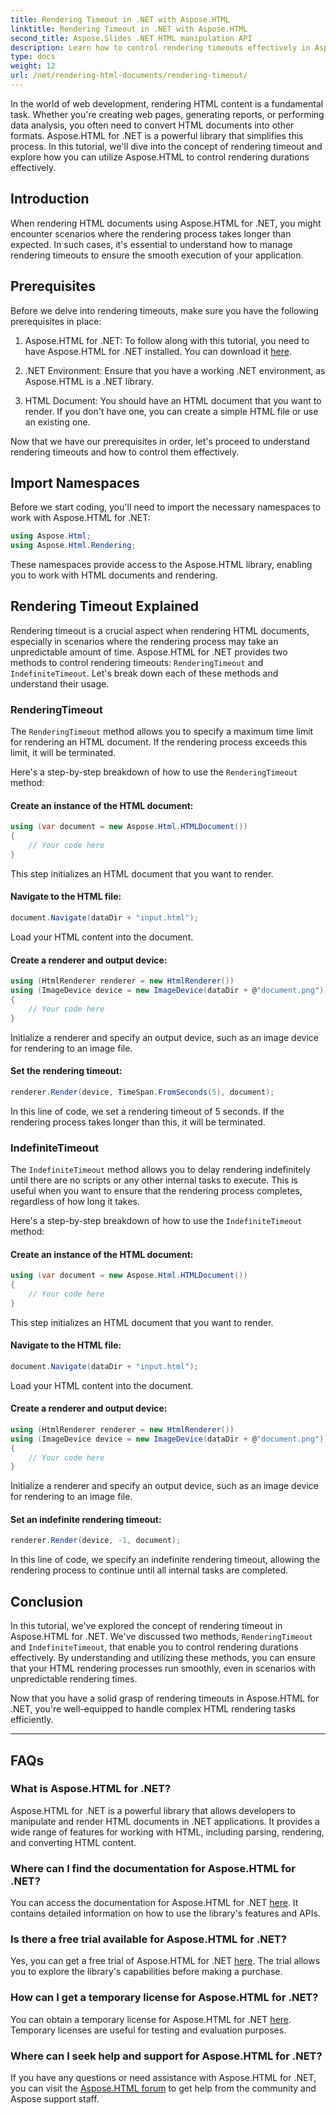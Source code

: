 ```yaml
---
title: Rendering Timeout in .NET with Aspose.HTML
linktitle: Rendering Timeout in .NET with Aspose.HTML
second_title: Aspose.Slides .NET HTML manipulation API
description: Learn how to control rendering timeouts effectively in Aspose.HTML for .NET. Explore rendering options and ensure smooth HTML document rendering.
type: docs
weight: 12
url: /net/rendering-html-documents/rendering-timeout/
---
```


In the world of web development, rendering HTML content is a fundamental task. Whether you're creating web pages, generating reports, or performing data analysis, you often need to convert HTML documents into other formats. Aspose.HTML for .NET is a powerful library that simplifies this process. In this tutorial, we'll dive into the concept of rendering timeout and explore how you can utilize Aspose.HTML to control rendering durations effectively.

## Introduction

When rendering HTML documents using Aspose.HTML for .NET, you might encounter scenarios where the rendering process takes longer than expected. In such cases, it's essential to understand how to manage rendering timeouts to ensure the smooth execution of your application.

## Prerequisites

Before we delve into rendering timeouts, make sure you have the following prerequisites in place:

1. Aspose.HTML for .NET: To follow along with this tutorial, you need to have Aspose.HTML for .NET installed. You can download it [here](https://releases.aspose.com/html/net/).

2. .NET Environment: Ensure that you have a working .NET environment, as Aspose.HTML is a .NET library.

3. HTML Document: You should have an HTML document that you want to render. If you don't have one, you can create a simple HTML file or use an existing one.

Now that we have our prerequisites in order, let's proceed to understand rendering timeouts and how to control them effectively.

## Import Namespaces

Before we start coding, you'll need to import the necessary namespaces to work with Aspose.HTML for .NET:

```csharp
using Aspose.Html;
using Aspose.Html.Rendering;
```

These namespaces provide access to the Aspose.HTML library, enabling you to work with HTML documents and rendering.

## Rendering Timeout Explained

Rendering timeout is a crucial aspect when rendering HTML documents, especially in scenarios where the rendering process may take an unpredictable amount of time. Aspose.HTML for .NET provides two methods to control rendering timeouts: `RenderingTimeout` and `IndefiniteTimeout`. Let's break down each of these methods and understand their usage.

### RenderingTimeout

The `RenderingTimeout` method allows you to specify a maximum time limit for rendering an HTML document. If the rendering process exceeds this limit, it will be terminated.

Here's a step-by-step breakdown of how to use the `RenderingTimeout` method:

#### Create an instance of the HTML document:

   ```csharp
   using (var document = new Aspose.Html.HTMLDocument())
   {
       // Your code here
   }
   ```

   This step initializes an HTML document that you want to render.

#### Navigate to the HTML file:

   ```csharp
   document.Navigate(dataDir + "input.html");
   ```

   Load your HTML content into the document.

#### Create a renderer and output device:

   ```csharp
   using (HtmlRenderer renderer = new HtmlRenderer())
   using (ImageDevice device = new ImageDevice(dataDir + @"document.png"))
   {
       // Your code here
   }
   ```

   Initialize a renderer and specify an output device, such as an image device for rendering to an image file.

#### Set the rendering timeout:

   ```csharp
   renderer.Render(device, TimeSpan.FromSeconds(5), document);
   ```

   In this line of code, we set a rendering timeout of 5 seconds. If the rendering process takes longer than this, it will be terminated.

### IndefiniteTimeout

The `IndefiniteTimeout` method allows you to delay rendering indefinitely until there are no scripts or any other internal tasks to execute. This is useful when you want to ensure that the rendering process completes, regardless of how long it takes.

Here's a step-by-step breakdown of how to use the `IndefiniteTimeout` method:

#### Create an instance of the HTML document:

   ```csharp
   using (var document = new Aspose.Html.HTMLDocument())
   {
       // Your code here
   }
   ```

   This step initializes an HTML document that you want to render.

#### Navigate to the HTML file:

   ```csharp
   document.Navigate(dataDir + "input.html");
   ```

   Load your HTML content into the document.

#### Create a renderer and output device:

   ```csharp
   using (HtmlRenderer renderer = new HtmlRenderer())
   using (ImageDevice device = new ImageDevice(dataDir + @"document.png"))
   {
       // Your code here
   }
   ```

   Initialize a renderer and specify an output device, such as an image device for rendering to an image file.

#### Set an indefinite rendering timeout:

   ```csharp
   renderer.Render(device, -1, document);
   ```

   In this line of code, we specify an indefinite rendering timeout, allowing the rendering process to continue until all internal tasks are completed.

## Conclusion

In this tutorial, we've explored the concept of rendering timeout in Aspose.HTML for .NET. We've discussed two methods, `RenderingTimeout` and `IndefiniteTimeout`, that enable you to control rendering durations effectively. By understanding and utilizing these methods, you can ensure that your HTML rendering processes run smoothly, even in scenarios with unpredictable rendering times.

Now that you have a solid grasp of rendering timeouts in Aspose.HTML for .NET, you're well-equipped to handle complex HTML rendering tasks efficiently.

---

## FAQs

### What is Aspose.HTML for .NET?
   Aspose.HTML for .NET is a powerful library that allows developers to manipulate and render HTML documents in .NET applications. It provides a wide range of features for working with HTML, including parsing, rendering, and converting HTML content.

### Where can I find the documentation for Aspose.HTML for .NET?
   You can access the documentation for Aspose.HTML for .NET [here](https://reference.aspose.com/html/net/). It contains detailed information on how to use the library's features and APIs.

### Is there a free trial available for Aspose.HTML for .NET?
   Yes, you can get a free trial of Aspose.HTML for .NET [here](https://releases.aspose.com/). The trial allows you to explore the library's capabilities before making a purchase.

### How can I get a temporary license for Aspose.HTML for .NET?
   You can obtain a temporary license for Aspose.HTML for .NET [here](https://purchase.aspose.com/temporary-license/). Temporary licenses are useful for testing and evaluation purposes.

### Where can I seek help and support for Aspose.HTML for .NET?
   If you have any questions or need assistance with Aspose.HTML for .NET, you can visit the [Aspose.HTML forum](https://forum.aspose.com/) to get help from the community and Aspose support staff.




